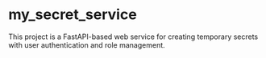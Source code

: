 # my_secret_service

This project is a FastAPI-based web service for creating temporary secrets with user authentication and role management.

